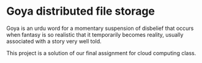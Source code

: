 # Goya distributed file storage

Goya is an urdu word for a momentary suspension of disbelief that occurs when fantasy is so realistic
that it temporarily becomes reality, usually associated with a story very well told.


This project is a solution of our final assignment for cloud computing class. 
